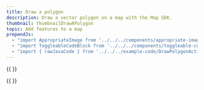 ```yaml
---
title: Draw a polygon
description: Draw a vector polygon on a map with the Map SDK.
thumbnail: thumbnailDrawAPolygon
topic: Add features to a map
prependJs:
  - "import AppropriateImage from '../../../components/appropriate-image'"
  - "import ToggleableCodeBlock from '../../../components/toggleable-code-block'"
  - "import { rawJavaCode } from '../../../example-code/DrawPolygonActivity.js'"
---
```


{{
  <AppropriateImage imageId="exampleDrawAPolygon" />
}}

<!-- Any notes about this example would go here.  -->

{{
  <ToggleableCodeBlock 
    java={rawJavaCode}
  />
}}
